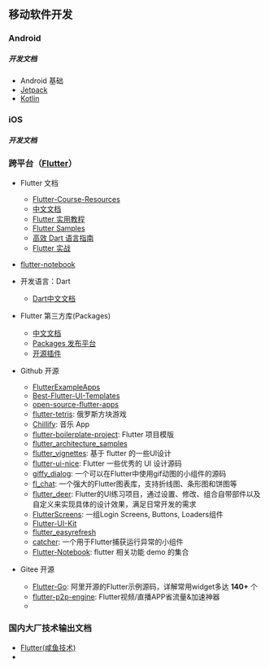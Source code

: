 ## 移动软件开发

### Android 

##### 开发文档

* Android 基础
* [Jetpack](https://developer.android.com/jetpack)
* [Kotlin](https://kotlinlang.org/) 



### iOS

##### 开发文档







### 跨平台（[Flutter](https://flutter.dev/)）

* Flutter 文档 
  * [Flutter-Course-Resources](https://github.com/londonappbrewery/Flutter-Course-Resources)
  * [中文文档](https://flutter.cn/)
  * [Flutter 实用教程](https://flutter.cn/docs/cookbook)
  * [Flutter Samples](https://flutter.github.io/samples/#)
  * [高效 Dart 语言指南](https://dart.cn/guides/language/effective-dart)
  * [Flutter 实战](https://book.flutterchina.club/)
* [flutter-notebook](https://riskers.github.io/flutter-notebook/)
  
* 开发语言：Dart
  * [Dart中文文档](https://dart.cn)
* Flutter 第三方库(Packages)
  * [中文文档](https://flutter.cn/docs/development/packages-and-plugins/using-packages)
  * [Packages 发布平台](https://pub.dev/)
  * [开源插件](https://github.com/flutter/plugins)
* Github 开源
  * [FlutterExampleApps](https://github.com/iampawan/FlutterExampleApps)
  * [Best-Flutter-UI-Templates](https://github.com/mitesh77/Best-Flutter-UI-Templates)
  * [open-source-flutter-apps](https://github.com/tortuvshin/open-source-flutter-apps)
  * [flutter-tetris](https://github.com/boyan01/flutter-tetris): 俄罗斯方块游戏
  * [Chillify](https://github.com/KarimElghamry/chillify): 音乐 App
  * [flutter-boilerplate-project](https://github.com/zubairehman/flutter-boilerplate-project): Flutter 项目模版
  * [flutter_architecture_samples](https://github.com/brianegan/flutter_architecture_samples)
  * [flutter_vignettes](https://github.com/gskinnerTeam/flutter_vignettes): 基于 flutter 的一些UI设计
  * [flutter-ui-nice](https://github.com/nb312/flutter-ui-nice): Flutter 一些优秀的 UI 设计源码
  * [giffy_dialog](https://github.com/xsahil03x/giffy_dialog): 一个可以在Flutter中使用gif动图的小组件的源码
  * [fl_chat](https://github.com/imaNNeoFighT/fl_chart): 一个强大的Flutter图表库，支持折线图、条形图和饼图等
  * [flutter_deer](https://github.com/simplezhli/flutter_deer): Flutter的UI练习项目，通过设置、修改、组合自带部件以及自定义来实现具体的设计效果，满足日常开发的需求
  * [FlutterScreens](https://github.com/samarthagarwal/FlutterScreens): 一组Login Screens, Buttons, Loaders组件
  * [Flutter-UI-Kit](https://github.com/iampawan/Flutter-UI-Kit)
  * [flutter_easyrefresh](https://github.com/xuelongqy/flutter_easyrefresh)
  * [catcher](https://github.com/jhomlala/catcher): 一个用于Flutter捕获运行异常的小组件
  * [Flutter-Notebook](https://github.com/OpenFlutter/Flutter-Notebook): flutter 相关功能 demo 的集合

* Gitee 开源
  * [Flutter-Go](https://gitee.com/mirrors/flutter-go): 阿里开源的Flutter示例源码，详解常用widget多达 **140+** 个
  * [flutter-p2p-engine](https://gitee.com/cdnbye/flutter-p2p-engine): Flutter视频/直播APP省流量&加速神器
  * 



### 国内大厂技术输出文档

* [Flutter(咸鱼技术)](https://www.yuque.com/xytech/flutter)
* 